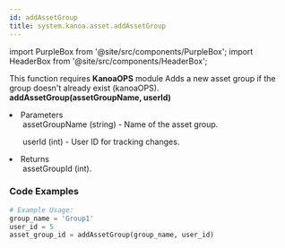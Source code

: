 ```yaml
---
id: addAssetGroup
title: system.kanoa.asset.addAssetGroup
---
```


import PurpleBox from '@site/src/components/PurpleBox';
import HeaderBox from '@site/src/components/HeaderBox';

<PurpleBox>This function requires <b>KanoaOPS</b> module</PurpleBox>
<HeaderBox header="Description">Adds a new asset group if the group doesn't already exist (kanoaOPS).</HeaderBox>
<HeaderBox header="Syntax">
    <b>addAssetGroup(assetGroupName, userId)</b>
    <li> Parameters <br />
        <ul>assetGroupName (string) - Name of the asset group.</ul>
        <ul>userId (int) - User ID for tracking changes.</ul>
    </li>
    <li> Returns <br />
        <ul>assetGroupId (int).</ul>
    </li>
</HeaderBox>

### Code Examples

```python
# Example Usage:
group_name = 'Group1'
user_id = 5
asset_group_id = addAssetGroup(group_name, user_id)

